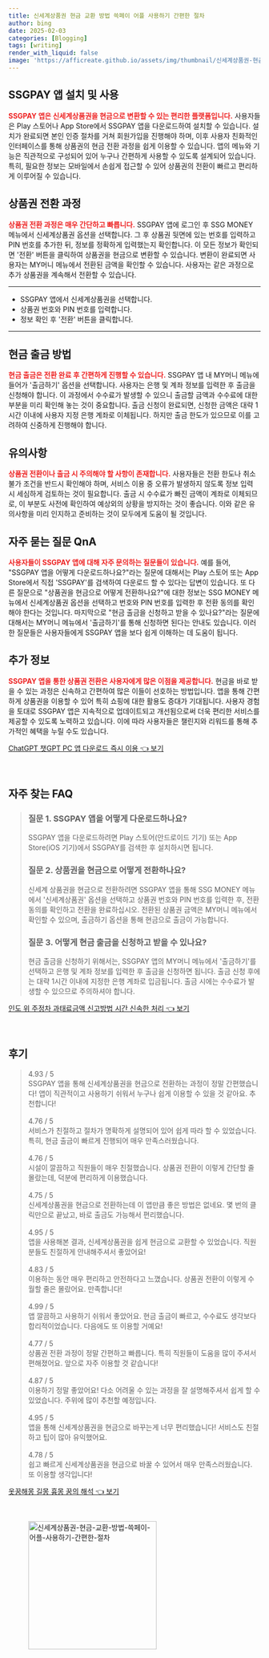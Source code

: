 ```yaml
---
title: 신세계상품권 현금 교환 방법 쓱페이 어플 사용하기 간편한 절차
author: bing
date: 2025-02-03
categories: [Blogging]
tags: [writing]
render_with_liquid: false
image: 'https://afficreate.github.io/assets/img/thumbnail/신세계상품권-현금-교환-방법-쓱페이-어플-사용하기-간편한-절차.webp'
---
```



<h2 id='SSGPAY_앱_설치_및_사용'>SSGPAY 앱 설치 및 사용</h2>

<p><b><span style="color: #ee2323;">SSGPAY 앱은 신세계상품권을 현금으로 변환할 수 있는 편리한 플랫폼입니다.</span></b> 사용자들은 Play 스토어나 App Store에서 SSGPAY 앱을 다운로드하여 설치할 수 있습니다. 설치가 완료되면 본인 인증 절차를 거쳐 회원가입을 진행해야 하며, 이후 사용자 친화적인 인터페이스를 통해 상품권의 현금 전환 과정을 쉽게 이용할 수 있습니다. 앱의 메뉴와 기능은 직관적으로 구성되어 있어 누구나 간편하게 사용할 수 있도록 설계되어 있습니다. 특히, 필요한 정보는 모바일에서 손쉽게 접근할 수 있어 상품권의 전환이 빠르고 편리하게 이루어질 수 있습니다.</p>

<h2 id='상품권_전환_과정'>상품권 전환 과정</h2>

<p><b><span style="color: #ee2323;">상품권 전환 과정은 매우 간단하고 빠릅니다.</span></b> SSGPAY 앱에 로그인 후 SSG MONEY 메뉴에서 신세계상품권 옵션을 선택합니다. 그 후 상품권 뒷면에 있는 번호를 입력하고 PIN 번호를 추가한 뒤, 정보를 정확하게 입력했는지 확인합니다. 이 모든 정보가 확인되면 '전환' 버튼을 클릭하여 상품권을 현금으로 변환할 수 있습니다. 변환이 완료되면 사용자는 MY머니 메뉴에서 전환된 금액을 확인할 수 있습니다. 사용자는 같은 과정으로 추가 상품권을 계속해서 전환할 수 있습니다.</p>

<hr />

<ul>
    <li>SSGPAY 앱에서 신세계상품권을 선택합니다.</li>
    <li>상품권 번호와 PIN 번호를 입력합니다.</li>
    <li>정보 확인 후 '전환' 버튼을 클릭합니다.</li>
</ul>

<hr />

<h2 id='현금_출금_방법'>현금 출금 방법</h2>

<p><b><span style="color: #ee2323;">현금 출금은 전환 완료 후 간편하게 진행할 수 있습니다.</span></b> SSGPAY 앱 내 MY머니 메뉴에 들어가 '출금하기' 옵션을 선택합니다. 사용자는 은행 및 계좌 정보를 입력한 후 출금을 신청해야 합니다. 이 과정에서 수수료가 발생할 수 있으니 출금할 금액과 수수료에 대한 부분을 미리 확인해 놓는 것이 중요합니다. 출금 신청이 완료되면, 신청한 금액은 대략 1시간 이내에 사용자 지정 은행 계좌로 이체됩니다. 하지만 출금 한도가 있으므로 이를 고려하여 신중하게 진행해야 합니다.</p>

<h2 id='유의사항'>유의사항</h2>

<p><b><span style="color: #ee2323;">상품권 전환이나 출금 시 주의해야 할 사항이 존재합니다.</span></b> 사용자들은 전환 한도나 취소 불가 조건을 반드시 확인해야 하며, 서비스 이용 중 오류가 발생하지 않도록 정보 입력 시 세심하게 검토하는 것이 필요합니다. 출금 시 수수료가 빠진 금액이 계좌로 이체되므로, 이 부분도 사전에 확인하여 예상외의 상황을 방지하는 것이 좋습니다. 이와 같은 유의사항을 미리 인지하고 준비하는 것이 모두에게 도움이 될 것입니다.</p>

<h2 id='자주_묻는_질문_QnA'>자주 묻는 질문 QnA</h2>

<p><b><span style="color: #ee2323;">사용자들이 SSGPAY 앱에 대해 자주 문의하는 질문들이 있습니다.</span></b> 예를 들어, "SSGPAY 앱을 어떻게 다운로드하나요?"라는 질문에 대해서는 Play 스토어 또는 App Store에서 직접 'SSGPAY'를 검색하여 다운로드 할 수 있다는 답변이 있습니다. 또 다른 질문으로 "상품권을 현금으로 어떻게 전환하나요?"에 대한 정보는 SSG MONEY 메뉴에서 신세계상품권 옵션을 선택하고 번호와 PIN 번호를 입력한 후 전환 동의를 확인해야 한다는 것입니다. 마지막으로 "현금 출금을 신청하고 받을 수 있나요?"라는 질문에 대해서는 MY머니 메뉴에서 '출금하기'를 통해 신청하면 된다는 안내도 있습니다. 이러한 질문들은 사용자들에게 SSGPAY 앱을 보다 쉽게 이해하는 데 도움이 됩니다.</p>

<h2 id='추가_정보'>추가 정보</h2>

<p><b><span style="color: #ee2323;">SSGPAY 앱을 통한 상품권 전환은 사용자에게 많은 이점을 제공합니다.</span></b> 현금을 바로 받을 수 있는 과정은 신속하고 간편하여 많은 이들이 선호하는 방법입니다. 앱을 통해 간편하게 상품권을 이용할 수 있어 특히 쇼핑에 대한 활용도 증대가 기대됩니다. 사용자 경험을 토대로 SSGPAY 앱은 지속적으로 업데이트되고 개선됨으로써 더욱 편리한 서비스를 제공할 수 있도록 노력하고 있습니다. 이에 따라 사용자들은 챌린지와 리워드를 통해 추가적인 혜택을 누릴 수도 있습니다.</p>


<p><a class="click-button" title="ChatGPT 챗GPT PC 앱 다운로드 즉시 이용" href="https://afficreate.github.io/posts/ChatGPT-%EC%B1%97GPT-PC-%EC%95%B1-%EB%8B%A4%EC%9A%B4%EB%A1%9C%EB%93%9C-%EC%A6%89%EC%8B%9C-%EC%9D%B4%EC%9A%A9/" rel="dofollow">ChatGPT 챗GPT PC 앱 다운로드 즉시 이용 👈 보기</a></p><br>
<h2 id='자주_찾는_FAQ'>자주 찾는 FAQ</h2>
<div itemscope="" itemtype="https://schema.org/FAQPage"> 
<blockquote> 
<div itemscope="" itemprop="mainEntity" itemtype="https://schema.org/Question"> 
<h3 itemprop="name">질문 1. SSGPAY 앱을 어떻게 다운로드하나요?</h3> 
<div itemscope="" itemprop="acceptedAnswer" itemtype="https://schema.org/Answer"> 
<span itemprop="text"> 
<p>SSGPAY 앱을 다운로드하려면 Play 스토어(안드로이드 기기) 또는 App Store(iOS 기기)에서 SSGPAY를 검색한 후 설치하시면 됩니다.</p> 
</span> 
</div> 
</div> 

<div itemscope="" itemprop="mainEntity" itemtype="https://schema.org/Question"> 
<h3 itemprop="name">질문 2. 상품권을 현금으로 어떻게 전환하나요?</h3> 
<div itemscope="" itemprop="acceptedAnswer" itemtype="https://schema.org/Answer"> 
<span itemprop="text"> 
<p>신세계 상품권을 현금으로 전환하려면 SSGPAY 앱을 통해 SSG MONEY 메뉴에서 '신세계상품권' 옵션을 선택하고 상품권 번호와 PIN 번호를 입력한 후, 전환 동의를 확인하고 전환을 완료하십시오. 전환된 상품권 금액은 MY머니 메뉴에서 확인할 수 있으며, 출금하기 옵션을 통해 현금으로 출금이 가능합니다.</p> 
</span> 
</div> 
</div> 

<div itemscope="" itemprop="mainEntity" itemtype="https://schema.org/Question"> 
<h3 itemprop="name">질문 3. 어떻게 현금 출금을 신청하고 받을 수 있나요?</h3> 
<div itemscope="" itemprop="acceptedAnswer" itemtype="https://schema.org/Answer"> 
<span itemprop="text"> 
<p>현금 출금을 신청하기 위해서는, SSGPAY 앱의 MY머니 메뉴에서 '출금하기'를 선택하고 은행 및 계좌 정보를 입력한 후 출금을 신청하면 됩니다. 출금 신청 후에는 대략 1시간 이내에 지정한 은행 계좌로 입금됩니다. 출금 시에는 수수료가 발생할 수 있으므로 주의하셔야 합니다.</p> 
</span> 
</div> 
</div> 
</blockquote> 
</div>
<p><a class="click-button" title="인도 위 주정차 과태료금액 신고방법 시간 신속한 처리" href="https://afficreate.github.io/posts/%EC%9D%B8%EB%8F%84-%EC%9C%84-%EC%A3%BC%EC%A0%95%EC%B0%A8-%EA%B3%BC%ED%83%9C%EB%A3%8C%EA%B8%88%EC%95%A1-%EC%8B%A0%EA%B3%A0%EB%B0%A9%EB%B2%95-%EC%8B%9C%EA%B0%84-%EC%8B%A0%EC%86%8D%ED%95%9C-%EC%B2%98%EB%A6%AC/" rel="dofollow">인도 위 주정차 과태료금액 신고방법 시간 신속한 처리 👈 보기</a></p><br>
<h2 id='후기'>후기</h2>
<div itemscope itemtype="https://schema.org/Product">
  <blockquote>
  <div itemprop="review" itemscope itemtype="https://schema.org/Review">
      <div itemprop="reviewRating" itemscope itemtype="https://schema.org/Rating"> <span itemprop="ratingValue">4.93</span> / <span itemprop="bestRating">5</span> </div>
      <span itemprop="reviewBody">SSGPAY 앱을 통해 신세계상품권을 현금으로 전환하는 과정이 정말 간편했습니다! 앱이 직관적이고 사용하기 쉬워서 누구나 쉽게 이용할 수 있을 것 같아요. 추천합니다!</span>
  </div>
  <br>
  <div itemprop="review" itemscope itemtype="https://schema.org/Review">
      <div itemprop="reviewRating" itemscope itemtype="https://schema.org/Rating"> <span itemprop="ratingValue">4.76</span> / <span itemprop="bestRating">5</span> </div>
      <span itemprop="reviewBody">서비스가 친절하고 절차가 명확하게 설명되어 있어 쉽게 따라 할 수 있었습니다. 특히, 현금 출금이 빠르게 진행되어 매우 만족스러웠습니다.</span>
  </div>
  <br>
  <div itemprop="review" itemscope itemtype="https://schema.org/Review">
      <div itemprop="reviewRating" itemscope itemtype="https://schema.org/Rating"> <span itemprop="ratingValue">4.76</span> / <span itemprop="bestRating">5</span> </div>
      <span itemprop="reviewBody">시설이 깔끔하고 직원들이 매우 친절했습니다. 상품권 전환이 이렇게 간단할 줄 몰랐는데, 덕분에 편리하게 이용했습니다.</span>
  </div>
  <br>
  <div itemprop="review" itemscope itemtype="https://schema.org/Review">
      <div itemprop="reviewRating" itemscope itemtype="https://schema.org/Rating"> <span itemprop="ratingValue">4.75</span> / <span itemprop="bestRating">5</span> </div>
      <span itemprop="reviewBody">신세계상품권을 현금으로 전환하는데 이 앱만큼 좋은 방법은 없네요. 몇 번의 클릭만으로 끝났고, 바로 출금도 가능해서 편리했습니다.</span>
  </div>
  <br>
  <div itemprop="review" itemscope itemtype="https://schema.org/Review">
      <div itemprop="reviewRating" itemscope itemtype="https://schema.org/Rating"> <span itemprop="ratingValue">4.95</span> / <span itemprop="bestRating">5</span> </div>
      <span itemprop="reviewBody">앱을 사용해본 결과, 신세계상품권을 쉽게 현금으로 교환할 수 있었습니다. 직원분들도 친절하게 안내해주셔서 좋았어요!</span>
  </div>
  <br>
  <div itemprop="review" itemscope itemtype="https://schema.org/Review">
      <div itemprop="reviewRating" itemscope itemtype="https://schema.org/Rating"> <span itemprop="ratingValue">4.83</span> / <span itemprop="bestRating">5</span> </div>
      <span itemprop="reviewBody">이용하는 동안 매우 편리하고 안전하다고 느꼈습니다. 상품권 전환이 이렇게 수월할 줄은 몰랐어요. 만족합니다!</span>
  </div>
  <br>
  <div itemprop="review" itemscope itemtype="https://schema.org/Review">
      <div itemprop="reviewRating" itemscope itemtype="https://schema.org/Rating"> <span itemprop="ratingValue">4.99</span> / <span itemprop="bestRating">5</span> </div>
      <span itemprop="reviewBody">앱 깔끔하고 사용하기 쉬워서 좋았어요. 현금 출금이 빠르고, 수수료도 생각보다 합리적이었습니다. 다음에도 또 이용할 거예요!</span>
  </div>
  <br>
  <div itemprop="review" itemscope itemtype="https://schema.org/Review">
      <div itemprop="reviewRating" itemscope itemtype="https://schema.org/Rating"> <span itemprop="ratingValue">4.77</span> / <span itemprop="bestRating">5</span> </div>
      <span itemprop="reviewBody">상품권 전환 과정이 정말 간편하고 빠릅니다. 특히 직원들이 도움을 많이 주셔서 편해졌어요. 앞으로 자주 이용할 것 같습니다!</span>
  </div>
  <br>
  <div itemprop="review" itemscope itemtype="https://schema.org/Review">
      <div itemprop="reviewRating" itemscope itemtype="https://schema.org/Rating"> <span itemprop="ratingValue">4.87</span> / <span itemprop="bestRating">5</span> </div>
      <span itemprop="reviewBody">이용하기 정말 좋았어요! 다소 어려울 수 있는 과정을 잘 설명해주셔서 쉽게 할 수 있었습니다. 주위에 많이 추천할 예정입니다.</span>
  </div>
  <br>
  <div itemprop="review" itemscope itemtype="https://schema.org/Review">
      <div itemprop="reviewRating" itemscope itemtype="https://schema.org/Rating"> <span itemprop="ratingValue">4.95</span> / <span itemprop="bestRating">5</span> </div>
      <span itemprop="reviewBody">앱을 통해 신세계상품권을 현금으로 바꾸는게 너무 편리했습니다! 서비스도 친절하고 팁이 많아 유익했어요.</span>
  </div>
  <br>
  <div itemprop="review" itemscope itemtype="https://schema.org/Review">
      <div itemprop="reviewRating" itemscope itemtype="https://schema.org/Rating"> <span itemprop="ratingValue">4.78</span> / <span itemprop="bestRating">5</span> </div>
      <span itemprop="reviewBody">쉽고 빠르게 신세계상품권을 현금으로 바꿀 수 있어서 매우 만족스러웠습니다. 또 이용할 생각입니다!</span>
  </div>
  </blockquote>
</div>
<p><a class="click-button" title="옷꿈해몽 길몽 흉몽 꿈의 해석" href="https://afficreate.github.io/posts/%EC%98%B7%EA%BF%88%ED%95%B4%EB%AA%BD-%EA%B8%B8%EB%AA%BD-%ED%9D%89%EB%AA%BD-%EA%BF%88%EC%9D%98-%ED%95%B4%EC%84%9D/" rel="dofollow">옷꿈해몽 길몽 흉몽 꿈의 해석 👈 보기</a></p><br>
<figure class="image"><img src="https://afficreate.github.io/assets/img/thumbnail/신세계상품권-현금-교환-방법-쓱페이-어플-사용하기-간편한-절차.webp" alt="신세계상품권-현금-교환-방법-쓱페이-어플-사용하기-간편한-절차" width="256" height="256"></figure>